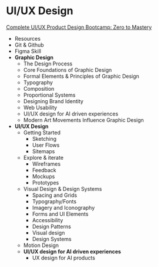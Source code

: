 # UI/UX Design
[Complete UI/UX Product Design Bootcamp: Zero to Mastery](https://academy.zerotomastery.io/courses/enrolled/1073485)
- Resources
- Git & Github
- Figma Skill
- **Graphic Design**
    - The Design Process
    - Core Foundations of Graphic Design
    - Formal Elements & Principles of Graphic Design
    - Typography
    - Composition
    - Proportional Systems
    - Designing Brand Identity
    - Web Usability
    - UI/UX design for AI driven experiences
    - Modern Art Movements Influence Graphic Design
- **UI/UX Design**
    - Getting Started
        - Sketching
        - User Flows
        - Sitemaps
    - Explore & iterate
        - Wireframes
        - Feedback
        - Mockups
        - Prototypes
    - Visual Design & Design Systems
        - Spacing and Grids
        - Typography/Fonts
        - Imagery and Iconography
        - Forms and UI Elements
        - Accessibility
        - Design Patterns
        - Visual design
        - Design Systems
    - Motion Design
    - **UI/UX design for AI driven experiences**
        - UX design for AI products
